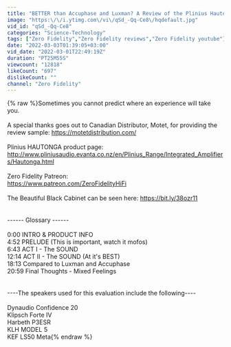 ```yaml
---
title: "BETTER than Accuphase and Luxman? A Review of the Plinius Hautonga integrated amplifier.  Kiwi HiFi!"
image: "https:\/\/i.ytimg.com\/vi\/qSd_-Qq-Ce8\/hqdefault.jpg"
vid_id: "qSd_-Qq-Ce8"
categories: "Science-Technology"
tags: ["Zero Fidelity","Zero Fidelity reviews","Zero Fidelity youtube"]
date: "2022-03-03T01:39:05+03:00"
vid_date: "2022-03-01T22:49:19Z"
duration: "PT25M55S"
viewcount: "12818"
likeCount: "697"
dislikeCount: ""
channel: "Zero Fidelity"
---
```

{% raw %}Sometimes you cannot predict where an experience will take you.<br /><br />A special thanks goes out to Canadian Distributor, Motet, for providing the review sample: <a rel="nofollow" target="blank" href="https://motetdistribution.com/">https://motetdistribution.com/</a><br /><br />Plinius HAUTONGA product page: <a rel="nofollow" target="blank" href="http://www.pliniusaudio.evanta.co.nz/en/Plinius_Range/Integrated_Amplifiers/Hautonga.html">http://www.pliniusaudio.evanta.co.nz/en/Plinius_Range/Integrated_Amplifiers/Hautonga.html</a><br /><br />Zero Fidelity Patreon: <br /><a rel="nofollow" target="blank" href="https://www.patreon.com/ZeroFidelityHiFi">https://www.patreon.com/ZeroFidelityHiFi</a><br /><br />The Beautiful Black Cabinet can be seen here:   <a rel="nofollow" target="blank" href="https://bit.ly/38ozr11">https://bit.ly/38ozr11</a><br /><br /><br />------  Glossary ------<br /><br />0:00 INTRO &amp; PRODUCT INFO<br />4:52 PRELUDE (This is important, watch it mofos)<br />6:43 ACT I  -  The SOUND<br />12:14 ACT II -  The SOUND (At it's BEST)<br />18:13  Compared to Luxman and Accuphase<br />20:59  Final Thoughts - Mixed Feelings<br /><br /><br />----The speakers used for this evaluation include the following----<br /><br />Dynaudio Confidence 20<br />Klipsch Forte IV<br />Harbeth P3ESR<br />KLH MODEL 5<br />KEF LS50 Meta{% endraw %}
